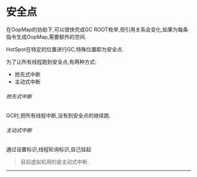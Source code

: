 安全点
===
在OopMap的协助下,可以很快完成GC ROOT枚举,但引用关系会变化,如果为每条指令生成OopMap,需要额外的空间.

HotSpot在特定的位置进行GC,特殊位置即为安全点.

为了让所有线程跑到安全点,有两种方式:
* 抢先式中断
* 主动式中断

###### 抢先式中断
GC时,把所有线程中断,没有到安全点的继续跑.
###### 主动式中断
通过设置标识,线程轮询标识,自己挂起

> 目前虚拟机用的是主动式中断.

---